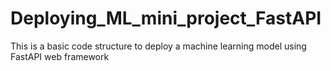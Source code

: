 # Deploying_ML_mini_project_FastAPI

This is a basic code structure to deploy a machine learning model using FastAPI web framework
